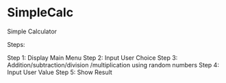 # SimpleCalc
Simple Calculator

Steps:

Step 1: Display Main Menu
Step 2: Input User Choice
Step 3: Addition/subtraction/division
        /multiplication using random numbers
Step 4: Input User Value
Step 5: Show Result
